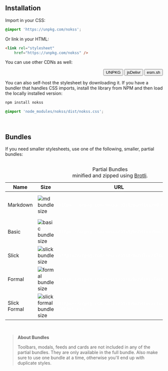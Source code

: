 <section id="installation">

# Installation

Import in your CSS:

```css
@import 'https://unpkg.com/nokss';
```

Or link in your HTML:

```html
<link rel="stylesheet"
    href="https://unpkg.com/nokss" />
```

You can use other CDNs as well:

<menu role="radiogroup" align="right">
  <button role="radio" data-cdn="unpkg" aria-checked="true">UNPKG</button>
  <button role="radio" data-cdn="jsdelivr">jsDelivr</button>
  <button role="radio" data-cdn="esm">esm.sh</button>
</menu>

You can also self-host the stylesheet by downloading it. If you have a bundler that handles CSS imports, install
the library from NPM and then load the locally installed version:

```bash
npm install nokss
```
```css
@import 'node_modules/nokss/dist/nokss.css';
```

<script type="module" defer>
  import hljs from 'https://cdnjs.cloudflare.com/ajax/libs/highlight.js/11.7.0/es/highlight.min.js';

  const parent = document.querySelector('#installation')
  const [css, html] = Array.from(parent.querySelectorAll('code'))

  const cdns = {
    unpkg: { host: 'https://unpkg.com/nokss', path: '' },
    jsdelivr: { host: 'https://cdn.jsdelivr.net/npm/nokss', path:'/dist/nokss.css' },
    esm: { host: 'https://esm.sh/nokss', path: '/dist/nokss.css' },
  }

  const menu = parent.querySelectorAll('[role="radiogroup"] button').forEach(btn => {
    btn.addEventListener('click', () => {
      const cdn = cdns[btn.dataset.cdn]
      const url = cdn.host + cdn.path
      css.innerHTML = hljs.highlight(`@import '${url}';`, {language: 'css'}).value
      html.innerHTML = hljs.highlight(`<link rel="stylesheet"\n\thref="${url}" />`, {language: 'html'}).value

      document.querySelectorAll('code[data-bundle-path]').forEach(code => {
        code.textContent = cdn.host + code.dataset.bundlePath
      })
    })
  })
</script>

<style>
  table code[data-bundle-path] {
    color: #fff;
  }
</style>

<br>

## Bundles

If you need smaller stylesheets, use one of the following, smaller, partial bundles:

<div style="overflow-x: auto">
  <table>
    <caption>
      Partial Bundles <br>
      minified and zipped using <a href="https://github.com/google/brotli">Brotli</a>.
    </caption>
    <thead>
      <tr>
        <th>Name</th>
        <th>Size</th>
        <th>URL</th>
        <th>Description</th>
      </tr>
    </thead>
    <tbody>
      <tr>
        <td>Markdown</td>
        <td>
          <img
            src="https://img.shields.io/github/size/loreanvictor/nokss/bundles/md.css.br?branch=gh-pages&color=black&label=%20&style=flat-square"
            alt="md bundle size">
        </td>
        <td>
          <pre><code data-bundle-path="/dist/bundles/md.css">https://unpkg.com/nokss/dist/bundles/md.css</code></pre>
        </td>
        <td>
          Styles standard markdown elements.
        </td>
      </tr>
      <tr>
        <td>Basic</td>
        <td>
          <img
            src="https://img.shields.io/github/size/loreanvictor/nokss/bundles/basic.css.br?branch=gh-pages&color=black&label=%20&style=flat-square"
            alt="basic bundle size">
        </td>
        <td>
          <pre><code data-bundle-path="/dist/bundles/basic.css">https://unpkg.com/nokss/dist/bundles/basic.css</code></pre>
        </td>
        <td>
          Markdown plus buttons.
        </td>
      </tr>
      <tr>
        <td>Slick</td>
        <td>
          <img
            src="https://img.shields.io/github/size/loreanvictor/nokss/bundles/slick.css.br?branch=gh-pages&color=black&label=%20&style=flat-square"
            alt="slick bundle size">
        </td>
        <td>
          <pre><code data-bundle-path="/dist/bundles/slick.css">https://unpkg.com/nokss/dist/bundles/slick.css</code></pre>
        </td>
        <td>
          Basic plus general layouts.
        </td>
      </tr>
      <tr>
        <td>Formal</td>
        <td>
          <img
            src="https://img.shields.io/github/size/loreanvictor/nokss/bundles/formal.css.br?branch=gh-pages&color=black&label=%20&style=flat-square"
            alt="formal bundle size">
        </td>
        <td>
          <pre><code data-bundle-path="/dist/bundles/formal.css">https://unpkg.com/nokss/dist/bundles/formal.css</code></pre>
        </td>
        <td>
          Basic plus form elements.
        </td>
      </tr>
      <tr>
        <td>Slick Formal</td>
        <td>
          <img
            src="https://img.shields.io/github/size/loreanvictor/nokss/bundles/slick-formal.css.br?branch=gh-pages&color=black&label=%20&style=flat-square"
            alt="slick formal bundle size">
        </td>
        <td>
          <pre><code data-bundle-path="/dist/bundles/slick-formal.css">https://unpkg.com/nokss/dist/bundles/slick-formal.css</code></pre>
        </td>
        <td>
          Slick plus form elements.
        </td>
      </tr>
    </tbody>
  </table>
</div>

<br>

> **About Bundles**
>
> Toolbars, modals, feeds and cards are not included in any of the partial bundles. They are only available in the full bundle. Also make sure
> to use one bundle at a time, otherwise you'll end up with duplicate styles.

</section>